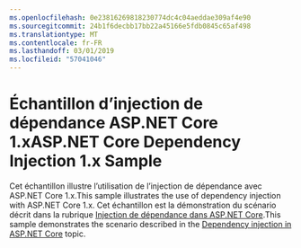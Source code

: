 ```yaml
---
ms.openlocfilehash: 0e23816269818230774dc4c04aeddae309af4e90
ms.sourcegitcommit: 24b1f6decbb17bb22a45166e5fdb0845c65af498
ms.translationtype: MT
ms.contentlocale: fr-FR
ms.lasthandoff: 03/01/2019
ms.locfileid: "57041046"
---
```

# <a name="aspnet-core-dependency-injection-1x-sample"></a><span data-ttu-id="55844-101">Échantillon d’injection de dépendance ASP.NET Core 1.x</span><span class="sxs-lookup"><span data-stu-id="55844-101">ASP.NET Core Dependency Injection 1.x Sample</span></span>

<span data-ttu-id="55844-102">Cet échantillon illustre l’utilisation de l’injection de dépendance avec ASP.NET Core 1.x.</span><span class="sxs-lookup"><span data-stu-id="55844-102">This sample illustrates the use of dependency injection with ASP.NET Core 1.x.</span></span> <span data-ttu-id="55844-103">Cet échantillon est la démonstration du scénario décrit dans la rubrique [Injection de dépendance dans ASP.NET Core](https://docs.microsoft.com/aspnet/core/fundamentals/dependency-injection).</span><span class="sxs-lookup"><span data-stu-id="55844-103">This sample demonstrates the scenario described in the [Dependency injection in ASP.NET Core](https://docs.microsoft.com/aspnet/core/fundamentals/dependency-injection) topic.</span></span>
